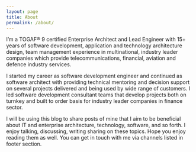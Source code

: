 ```yaml
---
layout: page
title: About
permalink: /about/
---
```


I’m a TOGAF® 9 certified Enterprise Architect and Lead Engineer with 15+ years of software development, application and technology architecture design, team management experience in multinational, industry leader companies which provide telecommunications, financial, aviation and defence industry services. 

I started my career as software development engineer and continued as software architect with providing technical mentoring and decision support on several projects delivered and being used by wide range of customers. I led software development consultant teams that develop projects both on turnkey and built to order basis for industry leader companies in finance sector.

I will be using this blog to share posts of mine that I aim to be beneficial about IT and enterprise architecture, technology, software, and so forth. I enjoy talking, discussing, writing sharing on these topics. Hope you enjoy reading them as well. You can get in touch with me via channels listed in footer section.